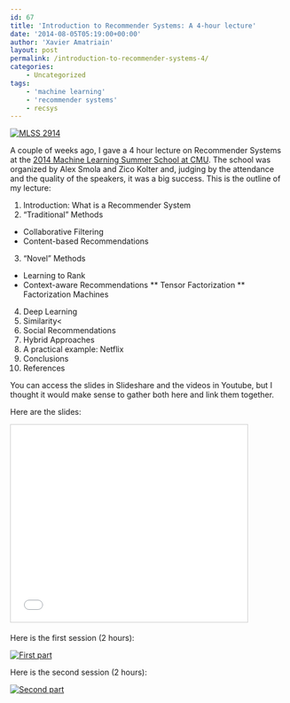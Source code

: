 ```yaml
---
id: 67
title: 'Introduction to Recommender Systems: A 4-hour lecture'
date: '2014-08-05T05:19:00+00:00'
author: 'Xavier Amatriain'
layout: post
permalink: /introduction-to-recommender-systems-4/
categories:
    - Uncategorized
tags:
    - 'machine learning'
    - 'recommender systems'
    - recsys
---
```

[![MLSS 2914](http://mlss2014.com/images/mlsslogo.png)](http://mlss2014.com/index.html)

A couple of weeks ago, I gave a 4 hour lecture on Recommender Systems at the [2014 Machine Learning Summer School at CMU](http://mlss2014.com/index.html). The school was organized by Alex Smola and Zico Kolter and, judging by the attendance and the quality of the speakers, it was a big success. This is the outline of my lecture:

1. Introduction: What is a Recommender System
2. “Traditional” Methods
* Collaborative Filtering
* Content-based Recommendations
3. “Novel” Methods
* Learning to Rank
* Context-aware Recommendations
** Tensor Factorization
** Factorization Machines
4. Deep Learning
5. Similarity<
6. Social Recommendations
7. Hybrid Approaches
8. A practical example: Netflix 
9. Conclusions
10. References

You can access the slides in Slideshare and the videos in Youtube, but I thought it would make sense to gather both here and link them together.

Here are the slides:

<iframe allowfullscreen="" frameborder="0" height="356" loading="lazy" marginheight="0" marginwidth="0" scrolling="no" src="//www.slideshare.net/slideshow/embed_code/37206312?rel=0" style="border-width: 1px; border: 1px solid #CCC; margin-bottom: 5px; max-width: 100%;" width="427"> </iframe> </div>

Here is the first session (2 hours):
    
[![First part](https://img.youtube.com/vi/bLhq63ygoU8/0.jpg)](https://www.youtube.com/watch?v=bLhq63ygoU8)

Here is the second session (2 hours):

[![Second part](https://img.youtube.com/vi/mRToFXlNBpQ/0.jpg)](https://www.youtube.com/watch?v=mRToFXlNBpQ)
